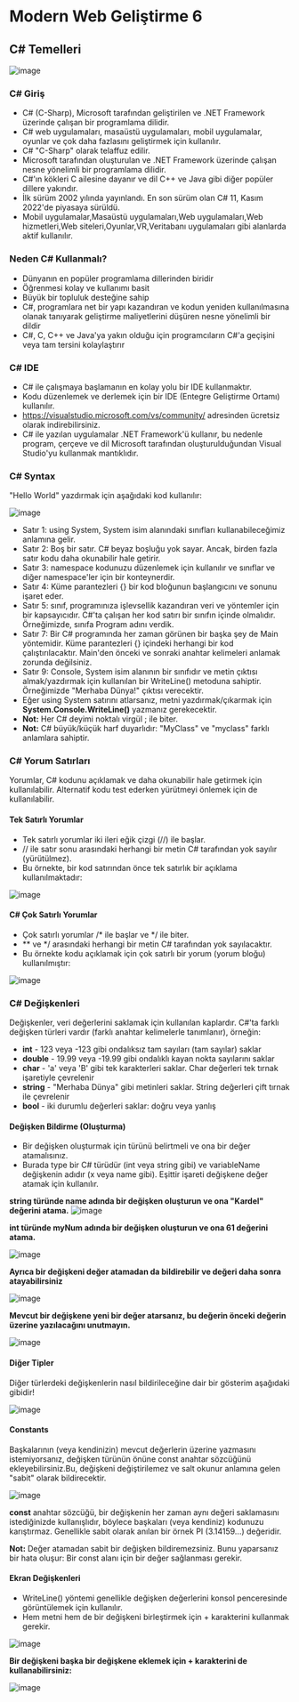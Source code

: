 #  Modern Web Geliştirme 6

## C# Temelleri

![image](https://github.com/KardelRuveyda/sektor-kampuste-sanayi-bakanligi/assets/33912144/54f514e2-374e-431e-bb51-dfdcfef71133)


### C# Giriş

- C# (C-Sharp), Microsoft tarafından geliştirilen ve .NET Framework üzerinde çalışan bir programlama dilidir.
- C# web uygulamaları, masaüstü uygulamaları, mobil uygulamalar, oyunlar ve çok daha fazlasını geliştirmek için kullanılır.
- C# "C-Sharp" olarak telaffuz edilir.
- Microsoft tarafından oluşturulan ve .NET Framework üzerinde çalışan nesne yönelimli bir programlama dilidir.
- C#'ın kökleri C ailesine dayanır ve dil C++ ve Java gibi diğer popüler dillere yakındır.
- İlk sürüm 2002 yılında yayınlandı. En son sürüm olan C# 11, Kasım 2022'de piyasaya sürüldü.
- Mobil uygulamalar,Masaüstü uygulamaları,Web uygulamaları,Web hizmetleri,Web siteleri,Oyunlar,VR,Veritabanı uygulamaları gibi alanlarda aktif kullanılır.

### Neden C# Kullanmalı?
- Dünyanın en popüler programlama dillerinden biridir
- Öğrenmesi kolay ve kullanımı basit
- Büyük bir topluluk desteğine sahip
- C#, programlara net bir yapı kazandıran ve kodun yeniden kullanılmasına olanak tanıyarak geliştirme maliyetlerini düşüren nesne yönelimli bir dildir
- C#, C, C++ ve Java'ya yakın olduğu için programcıların C#'a geçişini veya tam tersini kolaylaştırır

### C# IDE
- C# ile çalışmaya başlamanın en kolay yolu bir IDE kullanmaktır.
- Kodu düzenlemek ve derlemek için bir IDE (Entegre Geliştirme Ortamı) kullanılır.
- https://visualstudio.microsoft.com/vs/community/ adresinden ücretsiz olarak indirebilirsiniz.
- C# ile yazılan uygulamalar .NET Framework'ü kullanır, bu nedenle program, çerçeve ve dil Microsoft tarafından oluşturulduğundan Visual Studio'yu kullanmak mantıklıdır.

### C# Syntax

"Hello World" yazdırmak için aşağıdaki kod kullanılır:

![image](https://github.com/KardelRuveyda/sektor-kampuste-sanayi-bakanligi/assets/33912144/4cba3bbe-a22f-4523-bd04-17764dc072ea)


- Satır 1: using System, System isim alanındaki sınıfları kullanabileceğimiz anlamına gelir.
- Satır 2: Boş bir satır. C# beyaz boşluğu yok sayar. Ancak, birden fazla satır kodu daha okunabilir hale getirir.
- Satır 3: namespace kodunuzu düzenlemek için kullanılır ve sınıflar ve diğer namespace'ler için bir konteynerdir.
- Satır 4: Küme parantezleri {} bir kod bloğunun başlangıcını ve sonunu işaret eder.
- Satır 5: sınıf, programınıza işlevsellik kazandıran veri ve yöntemler için bir kapsayıcıdır. C#'ta çalışan her kod satırı bir sınıfın içinde olmalıdır. Örneğimizde, sınıfa Program adını verdik.
- Satır 7: Bir C# programında her zaman görünen bir başka şey de Main yöntemidir. Küme parantezleri {} içindeki herhangi bir kod çalıştırılacaktır. Main'den önceki ve sonraki anahtar kelimeleri anlamak zorunda değilsiniz. 
- Satır 9: Console, System isim alanının bir sınıfıdır ve metin çıktısı almak/yazdırmak için kullanılan bir WriteLine() metoduna sahiptir. Örneğimizde "Merhaba Dünya!" çıktısı verecektir.
- Eğer using System satırını atlarsanız, metni yazdırmak/çıkarmak için **System.Console.WriteLine()** yazmanız gerekecektir.
- **Not:** Her C# deyimi noktalı virgül ; ile biter.
- **Not:** C# büyük/küçük harf duyarlıdır: "MyClass" ve "myclass" farklı anlamlara sahiptir.

### C# Yorum Satırları

Yorumlar, C# kodunu açıklamak ve daha okunabilir hale getirmek için kullanılabilir. Alternatif kodu test ederken yürütmeyi önlemek için de kullanılabilir.

#### Tek Satırlı Yorumlar
- Tek satırlı yorumlar iki ileri eğik çizgi (//) ile başlar.
- // ile satır sonu arasındaki herhangi bir metin C# tarafından yok sayılır (yürütülmez).
- Bu örnekte, bir kod satırından önce tek satırlık bir açıklama kullanılmaktadır:

![image](https://github.com/KardelRuveyda/sektor-kampuste-sanayi-bakanligi/assets/33912144/b8075647-dabf-4e27-9373-2e691d05a6ef)

#### C# Çok Satırlı Yorumlar

- Çok satırlı yorumlar /* ile başlar ve */ ile biter.
- ** ve */ arasındaki herhangi bir metin C# tarafından yok sayılacaktır.
- Bu örnekte kodu açıklamak için çok satırlı bir yorum (yorum bloğu) kullanılmıştır:


![image](https://github.com/KardelRuveyda/sektor-kampuste-sanayi-bakanligi/assets/33912144/1b41b18b-127d-49d3-b126-f347aad39b25)

### C# Değişkenleri

Değişkenler, veri değerlerini saklamak için kullanılan kaplardır. C#'ta farklı değişken türleri vardır (farklı anahtar kelimelerle tanımlanır), örneğin:

- **int** - 123 veya -123 gibi ondalıksız tam sayıları (tam sayılar) saklar
- **double** - 19.99 veya -19.99 gibi ondalıklı kayan nokta sayılarını saklar
- **char** - 'a' veya 'B' gibi tek karakterleri saklar. Char değerleri tek tırnak işaretiyle çevrelenir
- **string** - "Merhaba Dünya" gibi metinleri saklar. String değerleri çift tırnak ile çevrelenir
- **bool** - iki durumlu değerleri saklar: doğru veya yanlış

#### Değişken Bildirme (Oluşturma)

- Bir değişken oluşturmak için türünü belirtmeli ve ona bir değer atamalısınız.
- Burada type bir C# türüdür (int veya string gibi) ve variableName değişkenin adıdır (x veya name gibi). Eşittir işareti değişkene değer atamak için kullanılır.


**string türünde name adında bir değişken oluşturun ve ona "Kardel" değerini atama.**
![image](https://github.com/KardelRuveyda/sektor-kampuste-sanayi-bakanligi/assets/33912144/d5b22f08-b933-4987-8429-430c632565d5)

**int türünde myNum adında bir değişken oluşturun ve ona 61 değerini atama.**

![image](https://github.com/KardelRuveyda/sektor-kampuste-sanayi-bakanligi/assets/33912144/c751aff6-32c0-41b8-a569-8b8c36ec4d97)

**Ayrıca bir değişkeni değer atamadan da bildirebilir ve değeri daha sonra atayabilirsiniz**

![image](https://github.com/KardelRuveyda/sektor-kampuste-sanayi-bakanligi/assets/33912144/f54dedc7-3060-45cf-a29c-0f01b8823719)

**Mevcut bir değişkene yeni bir değer atarsanız, bu değerin önceki değerin üzerine yazılacağını unutmayın.**

![image](https://github.com/KardelRuveyda/sektor-kampuste-sanayi-bakanligi/assets/33912144/39a168f3-b974-4e80-954a-637bc1f94e80)

#### Diğer Tipler

Diğer türlerdeki değişkenlerin nasıl bildirileceğine dair bir gösterim aşağıdaki gibidir!


![image](https://github.com/KardelRuveyda/sektor-kampuste-sanayi-bakanligi/assets/33912144/5c7303ad-769e-4243-b391-7ba5cc308e77)

#### Constants

Başkalarının (veya kendinizin) mevcut değerlerin üzerine yazmasını istemiyorsanız, değişken türünün önüne const anahtar sözcüğünü ekleyebilirsiniz.Bu, değişkeni değiştirilemez ve salt okunur anlamına gelen "sabit" olarak bildirecektir.

![image](https://github.com/KardelRuveyda/sektor-kampuste-sanayi-bakanligi/assets/33912144/98b12ebf-e73a-4687-a72c-a144fe0d00e2)

**const** anahtar sözcüğü, bir değişkenin her zaman aynı değeri saklamasını istediğinizde kullanışlıdır, böylece başkaları (veya kendiniz) kodunuzu karıştırmaz. Genellikle sabit olarak anılan bir örnek PI (3.14159...) değeridir.

**Not:** Değer atamadan sabit bir değişken bildiremezsiniz. Bunu yaparsanız bir hata oluşur: Bir const alanı için bir değer sağlanması gerekir.

#### Ekran Değişkenleri

- WriteLine() yöntemi genellikle değişken değerlerini konsol penceresinde görüntülemek için kullanılır.
- Hem metni hem de bir değişkeni birleştirmek için + karakterini kullanmak gerekir.

![image](https://github.com/KardelRuveyda/sektor-kampuste-sanayi-bakanligi/assets/33912144/ae9a560e-6874-4d7e-8a60-08dbde1026f0)

**Bir değişkeni başka bir değişkene eklemek için + karakterini de kullanabilirsiniz:**

![image](https://github.com/KardelRuveyda/sektor-kampuste-sanayi-bakanligi/assets/33912144/d530d895-f385-4273-96b1-dd0ffb5c05d5)










